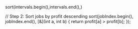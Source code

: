 sort(intervals.begin(),intervals.end(),[](vector<int>&a,vector<int>&b))

// Step 2: Sort jobs by profit descending
  sort(jobIndex.begin(), jobIndex.end(), [&](int a, int b)
       { return profit[a] > profit[b]; });